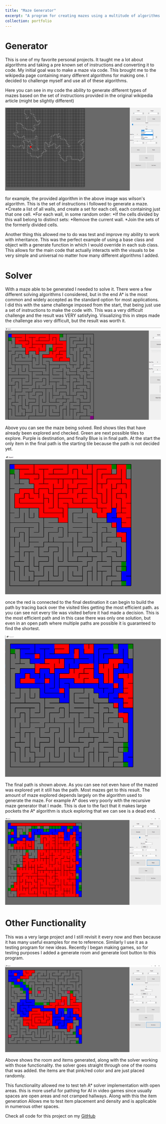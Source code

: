 ```yaml
---
title: "Maze Generator"
excerpt: "A program for creating mazes using a multitude of algorithms with the ability to solve it <br/><img src='/images/Maze Generation/Mave Generator.png'>"
collection: portfolio
---
```


# Generator

This is one of my favorite personal projects. It taught me a lot about algorithms and taking a pre known set of instructions and converting it to code. My initial goal was to make a maze via code. This brought me to the wikipedia page containing many different algorithms for making one. I decided to challenge myself and use all of these algorithms.

Here you can see in my code the ability to generate different types of mazes based on the set of instructions provided in the original wikipedia article (might be slightly different)

![Different types](/images/Maze%20Generation/types.png)

for example, the provided algorithm in the above image was wilson's algorithm. This is the set of instructions i followed to generate a maze.    
    *Create a list of all walls, and create a set for each cell, each containing just that one cell.
    *For each wall, in some random order:
        *If the cells divided by this wall belong to distinct sets:
            *Remove the current wall.
            *Join the sets of the formerly divided cells.

Another thing this allowed me to do was test and improve my ability to work with inheritance. This was the perfect example of using a base class and object with a generate function in which I would override in each sub class. This allows for the main code that actually interacts with the visuals to be very simple and universal no matter how many different algorithms I added.

# Solver

With a maze able to be generated I needed to solve it. There were a few different solving algorithms I considered, but in the end A* is the most common and widely accepted as the standard option for most applications. I did this with the same challenge imposed from the start, that being just use a set of instructions to make the code with. This was a very difficult challenge and the result was VERY satisfying. Visualizing this in steps made the challenge also very difficult, but the result was worth it.

![Mid solve](/images/Maze%20Generation/mid%20solve.png)

Above you can see the maze being solved. Red shows tiles that have already been explored and checked. Green are next possible tiles to explore. Purple is destination, and finally Blue is in final path. At the start the only item in the final path is the starting tile because the path is not decided yet.

![Solved](/images/Maze%20Generation/Solution.png)

once the red is connected to the final destination it can begin to build the path by tracing back over the visited tiles getting the most efficient path. as you can see not every tile was visited before it had made a decision. This is the most efficient path and in this case there was only one solution, but even in an open path where multiple paths are possible it is guaranteed to find the shortest.

![Final Path](/images/Maze%20Generation/final%20path.png)

The final path is shown above. As you can see not even have of the mazed was explored yet it still has the path. Most mazes get to this result. The amount of maze explored depends largely on the algorithm used to generate the maze. For example A* does very poorly with the recursive maze generator that I made. This is due to the fact that it makes large pockets the A* algorithm is stuck exploring that we can see is a dead end.

![recursive solve](/images/Maze%20Generation/recursive%20solve.png)

# Other Functionality

This was a very large project and I still revisit it every now and then because it has many useful examples for me to reference. Similarly I use it as a testing program for new ideas. Recently I began making games, so for testing purposes I added a generate room and generate loot button to this program.

![Gen Rooms and Items](/images/Maze%20Generation/gen%20room%20and%20item.png)

Above shows the room and items generated, along with the solver working with those functionality. the solver goes straight through one of the rooms that was added. the items are that pink/red color and are just placed randomly.

This functionality allowed me to test teh A* solver implementation with open areas. this is more useful for pathing for AI in video games since usually spaces are open areas and not cramped hallways. Along with this the item generation Allows me to test item placement and density and is applicable in numerous other spaces.

Check all code for this project on my [GitHub](https://github.com/TKKetron/Maze-Generator)